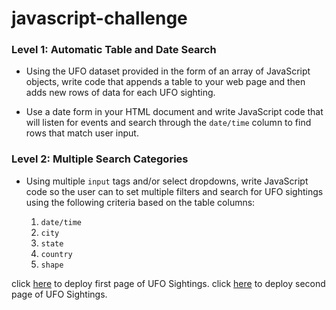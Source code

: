 # javascript-challenge
### Level 1: Automatic Table and Date Search 

* Using the UFO dataset provided in the form of an array of JavaScript objects, write code that appends a table to your web page and then adds new rows of data for each UFO sighting.

 * Use a date form in your HTML document and write JavaScript code that will listen for events and search through the `date/time` column to find rows that match user input.

### Level 2: Multiple Search Categories

* Using multiple `input` tags and/or select dropdowns, write JavaScript code so the user can to set multiple filters and search for UFO sightings using the following criteria based on the table columns:

  1. `date/time`
  2. `city`
  3. `state`
  4. `country`
  5. `shape`

click [here](https://maryamlaine.github.io/UFO-Sightings/UFO-level-1/index.html) to deploy first page of UFO Sightings.
click [here](https://maryamlaine.github.io/UFO-Sightings/UFO-level-2/index_2.html) to deploy second page of UFO Sightings.
